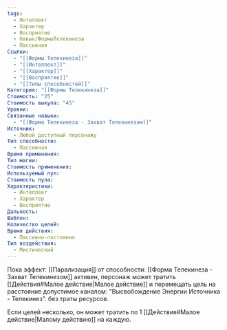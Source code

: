 ```yaml
---
tags:
  - Интеллект
  - Характер
  - Восприятие
  - Навык/ФормыТелекинеза
  - Пассивная
Ссылки:
  - "[[Формы Телекинеза]]"
  - "[[Интеллект]]"
  - "[[Характер]]"
  - "[[Восприятие]]"
  - "[[Типы способностей]]"
Категория: "[[Формы Телекинеза]]"
Стоимость: "25"
Стоимость выкупа: "45"
Уровни: 
Связанные навыки:
  - "[[Форма Телекинеза - Захват Телекинезом]]"
Источник:
  - Любой доступный персонажу
Тип способности:
  - Пассивная
Время применения: 
Тип магии: 
Стоимость применения: 
Используемый пул: 
Стоимость пула: 
Характеристики:
  - Интеллект
  - Характер
  - Восприятие
Дальность: 
Шаблон: 
Количество целей: 
Время действия:
  - Пассивно-постоянно
Тип воздействия:
  - Мистический
---
```

Пока эффект: [[Парализация]] от способности: [[Форма Телекинеза - Захват Телекинезом]] активен, персонаж может тратить [[Действия#Малое действие|Малое действие]] и перемещать цель на расстояние допустимое каналом: "Высвобождение Энергии Источника - Телекинез".  без траты ресурсов. 

Если целей несколько, он может тратить по 1 [[Действия#Малое действие|Малому действию]] на каждую. 